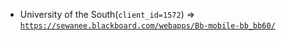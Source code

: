  - University of the South(`client_id=1572`) => [`https://sewanee.blackboard.com/webapps/Bb-mobile-bb_bb60/`](https://sewanee.blackboard.com/webapps/Bb-mobile-bb_bb60/)
